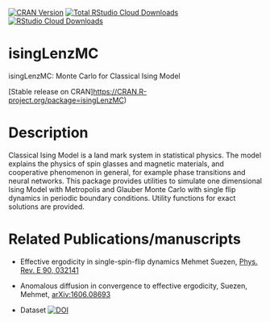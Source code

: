 [![CRAN Version](https://www.r-pkg.org/badges/version/isingLenzMC)](https://cran.r-project.org/package=isingLenzMC)
[![Total RStudio Cloud Downloads](https://cranlogs.r-pkg.org/badges/grand-total/isingLenzMC?color=brightgreen)](https://cran.r-project.org/package=isingLenzMC)
[![RStudio Cloud Downloads](https://cranlogs.r-pkg.org/badges/isingLenzMC?color=brightgreen)](https://cran.r-project.org/package=isingLenzMC)

# isingLenzMC

isingLenzMC: Monte Carlo for Classical Ising Model

[Stable release on CRAN]https://CRAN.R-project.org/package=isingLenzMC)

# Description
Classical Ising Model is a land mark system in statistical physics. The model explains 
the physics of spin glasses and magnetic materials, and cooperative phenomenon 
in general, for example phase transitions and neural networks. This package provides 
utilities to simulate one dimensional Ising Model with Metropolis and Glauber Monte 
Carlo with single flip dynamics in periodic boundary conditions. Utility functions 
for exact solutions are provided.
# Related Publications/manuscripts
* Effective ergodicity in single-spin-flip dynamics
 Mehmet Suezen, [Phys. Rev. E 90, 032141](https://doi.org/10.1103/PhysRevE.90.032141)
* Anomalous diffusion in convergence to effective ergodicity,
Suezen, Mehmet, [arXiv:1606.08693](https://arxiv.org/abs/1606.08693)

* Dataset 
[![DOI](https://zenodo.org/badge/DOI/10.5281/zenodo.1065942.svg)](https://doi.org/10.5281/zenodo.1065942)

